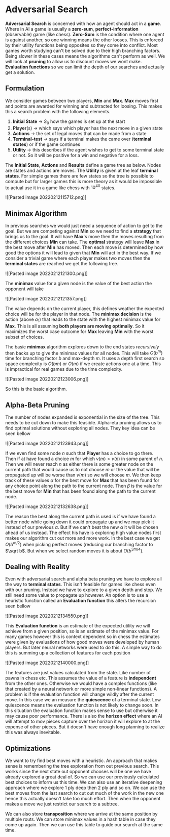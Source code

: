 # Adversarial Search
**Adversarial Search** is concerned with how an agent should act in a **game**. Where in AI a game is usually a **zero-sum**, **perfect-information** (observable) game (like chess). **Zero-Sum** is the condition where one agent is against another, so one winning means the other looses. This is enforced by their utility functions being opposites so they come into conflict. Most games worth studying can't be solved due to their high branching factors. Being slower in these cases means the algorithms can't perform as well. We will look at **pruning** to allow us to discount moves we wont make. **Evaluation functions** so we can limit the depth of our searches and actually get a solution.

## Formulation
We consider games between two players, **Min** and **Max**. **Max** moves first and points are awarded for winning and subtracted for loosing. This makes this a search problem with the following elements.

1. **Initial State** -> $S_0$ how the games is set up at the start
2. **Player**(s) -> which says which player has the next move in a given state
3. **Actions** -> the set of legal moves that can be made from a state
4. **Terminal-test** -> says if a terminal makes the came over (**terminal states**) or if the game continues
5. **Utility** -> this describes if the agent wishes to get to some terminal state or not. So it will be positive for a win and negative for a loss.

The **Initial State**, **Actions** and **Results** define a game tree as below. Nodes are states and actions are moves. The **Utility** is given at the leaf **terminal states**. For simple games there are few states so the tree is possible to compute but for larger games this is more theory as it would be impossible to actual use it in a game like chess with $10^{40}$ states.

![[Pasted image 20220212115712.png]]


## Minimax Algorithm
In previous searches we would just need a sequence of action to get to the goal. But we are competing against **Min** so we need to find a **strategy** that brings us to the goal. It will have **Max**'s move then the moves resulting from the different choices **Min** can take. The **optimal** strategy will leave **Max** in the best move after **Min** has moved. Then each move is determined by how good the options it will lead to given that **Min** will act in the best way. If we consider a trivial game where each player makes two moves then the **terminal states** are reached we get the following tree.

![[Pasted image 20220212121300.png]]

The **minimax** value for a given node is the value of the best action the opponent will take

![[Pasted image 20220212121357.png]]

The value depends on the current player, this defines weather the expected choice will be for the player in that node. The **minimax decision** is the action (above $a_1$) that leads to the state with the highest minimax value for **Max**. This is all assuming **both players are moving optimally**. So it maximizes the worst case outcome for **Max** leaving **Min** with the worst subset of choices.

The basic **minimax** algorithm explores down to the end states *recursively* then backs up to give the minimax values for all nodes. This will take $O(b^m)$ time for branching factor $b$ and max-depth $m$. It uses a depth first search so space complexity is $O(bm)$ or $O(m)$ if we create actions one at a time. This is impractical for real games due to the time complexity.

![[Pasted image 20220212123006.png]]

So this is the basic algorithm.

## Alpha-Beta Pruning
The number of nodes expanded is exponential in the size of the tree. This needs to be cut down to make this feasible. Alpha-eta pruning allows us to find optimal solutions without exploring all nodes. They key idea can be seen bellow

![[Pasted image 20220212123943.png]]

If we even find some node $n$ such that **Player** has a choice to go there. Then if at have found a choice $m$ for which $v(m)>v(n)$ in some parent of $n$. Then we will never reach $n$ as either there is some greater node on the current path that would cause us to not choose $m$ or the value that will be propagated up will be worse than $v(m)$ so we will choose $m$. We then keep track of these values $\alpha$ for the best move for **Max** that has been found for any choice point along the path to the current node. Then $\beta$ is the value for the best move for **Min** that has been found along the path to the current node.

![[Pasted image 20220212132638.png]]

The reason the best along the current path is used is if we have found a better node while going down it could propagate up and we may pick it instead of our previous $\alpha$. But if we can't beat the new $\alpha$ it will be chosen ahead of us instead. The effect his have is exploring high value nodes first makes our algorithm cut out more and more work. In the best case we get $O(b^{m/2})$ when picking perfect moves (reducing our branching factor to $\sqrt b$. But when we select random moves it is about $O(b^{3m/4})$.

## Dealing with Reality
Even with adversarial search and alpha beta pruning we have to explore all the way to **terminal states**. This isn't feasible for games like chess even with our pruning. Instead we have to explore to a given depth and stop. We still need some value to propagate up however. An option is to use a heuristic function called an **Evaluation function** this alters the recursion seen bellow

![[Pasted image 20220212134550.png]]

This **Evaluation function** is an estimate of the expected utility we will achieve from a given position, so is an estimate of the minimax value. For many games however this is context dependent so in chess the estimates were given by evaluations of how good moves were developed by human players. But later neural networks were used to do this. A simple way to do this is summing up a collection of features for each position

![[Pasted image 20220212140000.png]]

The features are just values calculated from the state. Like number of pawns in chess etc. This assumes the value of a feature is **independent** from the other ones. Otherwise we would have a complex functions (like that created by a neural network or more simple non-linear functions). A problem is if the evaluation function will change wildly after the current move. In this case we an measure the **quiescence** of a terminal state. Low quiescence means the evaluation function is not likely to change soon. In this situation the evaluation function makes sense to use but otherwise it may cause poor performance. There is also the **horizon effect** where an AI will attempt to mov pieces capture over the horizon it will explore to at the expense of other pieces. But it doesn't have enough long planning to realize this was always inevitable.

## Optimizations
We want to try find best moves with a heuristic. An approach that makes sense is remembering the tree exploration from out previous search. This works since the next state out opponent chooses will be one we have already explored a great deal of. So we can use our previously calculated best choices to inform us this time. We can also use an iterative deepening approach where we explore 1 ply deep then 2 ply and so on. We can use the best moves from the last search to cut out much of the work in the new one hence this actually doesn't take too much effort. Then when the opponent makes a move we just restrict our search to a subtree.

We can also store **transposition** where we arrive at the same position by multiple routs. We can store minimax values in a hash table in case they come up again. Then we can use this table to guide our search at the same time.

